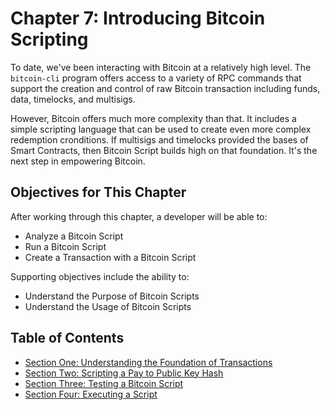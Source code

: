 # Chapter 7: Introducing Bitcoin Scripting

To date, we've been interacting with Bitcoin at a relatively high level. The `bitcoin-cli` program offers access to a variety of RPC commands that support the creation and control of raw Bitcoin transaction including funds, data, timelocks, and multisigs.

However, Bitcoin offers much more complexity than that. It includes a simple scripting language that can be used to create even more complex redemption cronditions. If multisigs and timelocks provided the bases of Smart Contracts, then Bitcoin Script builds high on that foundation. It's the next step in empowering Bitcoin.

## Objectives for This Chapter

After working through this chapter, a developer will be able to:

   * Analyze a Bitcoin Script
   * Run a Bitcoin Script
   * Create a Transaction with a Bitcoin Script
   
Supporting objectives include the ability to:

   * Understand the Purpose of Bitcoin Scripts
   * Understand the Usage of Bitcoin Scripts
   
## Table of Contents

* [Section One: Understanding the Foundation of Transactions](7_1_Understanding_the_Foundation_of_Transactions.md)
* [Section Two: Scripting a Pay to Public Key Hash](7_2_Scripting_a_Pay_to_Public_Key_Hash.md)
* [Section Three: Testing a Bitcoin Script](7_3_Testing_a_Bitcoin_Script.md)
* [Section Four: Executing a Script](7_4_Executing_a_Bitcoin_Script.md)
